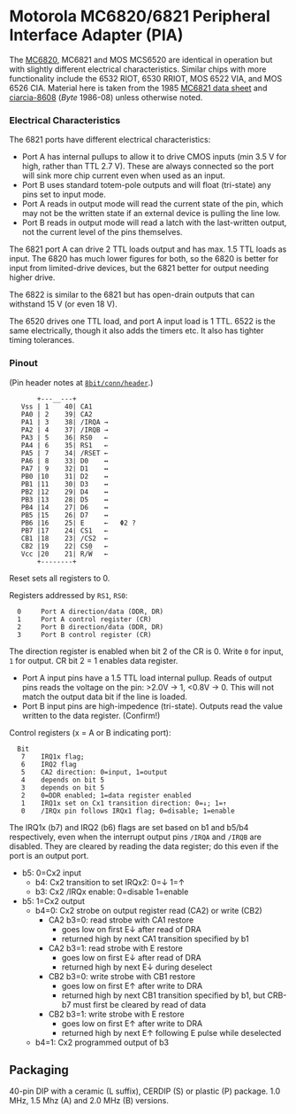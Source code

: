 Motorola MC6820/6821 Peripheral Interface Adapter (PIA)
=======================================================

The [MC6820], MC6821 and MOS MCS6520 are identical in operation but
with slightly different electrical characteristics. Similar chips with
more functionality include the 6532 RIOT, 6530 RRIOT, MOS 6522 VIA,
and MOS 6526 CIA. Material here is taken from the 1985 [MC6821 data
sheet][data] and [ciarcia-8608][] (_Byte_ 1986-08) unless otherwise
noted.

### Electrical Characteristics

The 6821 ports have different electrical characteristics:
- Port A has internal pullups to allow it to drive CMOS inputs (min
  3.5 V for high, rather than TTL 2.7 V). These are always connected
  so the port will sink more chip current even when used as an input.
- Port B uses standard totem-pole outputs and will float (tri-state)
  any pins set to input mode.
- Port A reads in output mode will read the current state of the pin,
  which may not be the written state if an external device is pulling
  the line low.
- Port B reads in output mode will read a latch with the last-written
  output, not the current level of the pins themselves.

The 6821 port A can drive 2 TTL loads output and has max. 1.5 TTL
loads as input. The 6820 has much lower figures for both, so the 6820
is better for input from limited-drive devices, but the 6821 better
for output needing higher drive.

The 6822 is similar to the 6821 but has open-drain outputs that can
withstand 15 V (or even 18 V).

The 6520 drives one TTL load, and port A input load is 1 TTL. 6522 is
the same electrically, though it also adds the timers etc. It also has
tighter timing tolerances.

### Pinout

(Pin header notes at [`8bit/conn/header`](../8bit/conn/header.md).)

           +---__---+
       Vss | 1    40| CA1
       PA0 | 2    39| CA2
       PA1 | 3    38| /IRQA →
       PA2 | 4    37| /IRQB →
       PA3 | 5    36| RS0   ←
       PA4 | 6    35| RS1   ←
       PA5 | 7    34| /RSET ←
       PA6 | 8    33| D0    ↔
       PA7 | 9    32| D1    ↔
       PB0 |10    31| D2    ↔
       PB1 |11    30| D3    ↔
       PB2 |12    29| D4    ↔
       PB3 |13    28| D5    ↔
       PB4 |14    27| D6    ↔
       PB5 |15    26| D7    ↔
       PB6 |16    25| E     ←   Φ2 ?
       PB7 |17    24| CS1   ←
       CB1 |18    23| /CS2  ←
       CB2 |19    22| CS0   ←
       Vcc |20    21| R/W̅   ←
           +--------+

Reset sets all registers to 0.

Registers addressed by `RS1`, `RS0`:

      0     Port A direction/data (DDR, DR)
      1     Port A control register (CR)
      2     Port B direction/data (DDR, DR)
      3     Port B control register (CR)

The direction register is enabled when bit 2 of the CR is 0. Write `0`
for input, `1` for output. CR bit 2 = 1 enables data register.
- Port A input pins have a 1.5 TTL load internal pullup. Reads of
  output pins reads the voltage on the pin: >2.0V → 1, <0.8V → 0. This
  will not match the output data bit if the line is loaded.
- Port B input pins are high-impedence (tri-state). Outputs read the
  value written to the data register. (Confirm!)

Control registers (x = A or B indicating port):

      Bit
       7    IRQ1x flag;
       6    IRQ2 flag
       5    CA2 direction: 0=input, 1=output
       4    depends on bit 5
       3    depends on bit 5
       2    0=DDR enabled; 1=data register enabled
       1    IRQ1x set on Cx1 transition direction: 0=↓; 1=↑
       0    /IRQx pin follows IRQx1 flag; 0=disable; 1=enable

The IRQ1x (b7) and IRQ2 (b6) flags are set based on b1 and b5/b4
respectively, even when the interrupt output pins `/IRQA` and `/IRQB`
are disabled. They are cleared by reading the data register; do this
even if the port is an output port.

- b5: 0=Cx2 input
  - b4: Cx2 transition to set IRQx2: 0=↓ 1=↑
  - b3: Cx2 /IRQx enable: 0=disable 1=enable
- b5: 1=Cx2 output
  - b4=0: Cx2 strobe on output register read (CA2) or write (CB2)
    - CA2 b3=0: read strobe with CA1 restore
      - goes low on first E↓ after read of DRA
      - returned high by next CA1 transition specified by b1
    - CA2 b3=1: read strobe with E restore
      - goes low on first E↓ after read of DRA
      - returned high by next E↓ during deselect
    - CB2 b3=0: write strobe with CB1 restore
      - goes low on first E↑ after write to DRA
      - returned high by next CB1 transition specified by b1,
        but CRB-b7 must first be cleared by read of data
    - CB2 b3=1: write strobe with E restore
      - goes low on first E↑ after write to DRA
      - returned high by next E↑ following E pulse while deselected
  - b4=1: Cx2 programmed output of b3


Packaging
---------

40-pin DIP with a ceramic (L suffix), CERDIP (S) or plastic (P)
package. 1.0 MHz, 1.5 Mhz (A) and 2.0 MHz (B) versions.



<!-------------------------------------------------------------------->
[MC6820]: https://en.wikipedia.org/wiki/Peripheral_Interface_Adapter
[ciarcia-8608]: https://archive.org/details/eu_BYTE-1986-08_OCR/page/n112/mode/1up
[data]: https://embed.widencdn.net/pdf/plus/rocelec/j3bd72akh4/RE_DSHEET_MC6821-A21-B21_REI.pdf?u=5oefqw
